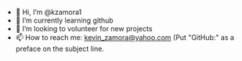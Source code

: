 - 👋 Hi, I’m @kzamora1
- 🌱 I’m currently learning github
- 💞️ I’m looking to volunteer for new projects
- 📫 How to reach me: kevin_zamora@yahoo.com (Put "GitHub:" as a preface on the subject line.

<!---
kzamora1/kzamora1 is a ✨ special ✨ repository because its `README.md` (this file) appears on your GitHub profile.
You can click the Preview link to take a look at your changes.
--->
